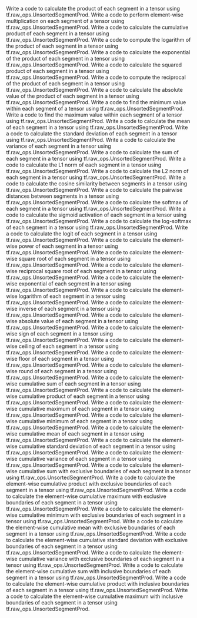 Write a code to calculate the product of each segment in a tensor using tf.raw_ops.UnsortedSegmentProd.
Write a code to perform element-wise multiplication on each segment of a tensor using tf.raw_ops.UnsortedSegmentProd.
Write a code to calculate the cumulative product of each segment in a tensor using tf.raw_ops.UnsortedSegmentProd.
Write a code to compute the logarithm of the product of each segment in a tensor using tf.raw_ops.UnsortedSegmentProd.
Write a code to calculate the exponential of the product of each segment in a tensor using tf.raw_ops.UnsortedSegmentProd.
Write a code to calculate the squared product of each segment in a tensor using tf.raw_ops.UnsortedSegmentProd.
Write a code to compute the reciprocal of the product of each segment in a tensor using tf.raw_ops.UnsortedSegmentProd.
Write a code to calculate the absolute value of the product of each segment in a tensor using tf.raw_ops.UnsortedSegmentProd.
Write a code to find the minimum value within each segment of a tensor using tf.raw_ops.UnsortedSegmentProd.
Write a code to find the maximum value within each segment of a tensor using tf.raw_ops.UnsortedSegmentProd.
Write a code to calculate the mean of each segment in a tensor using tf.raw_ops.UnsortedSegmentProd.
Write a code to calculate the standard deviation of each segment in a tensor using tf.raw_ops.UnsortedSegmentProd.
Write a code to calculate the variance of each segment in a tensor using tf.raw_ops.UnsortedSegmentProd.
Write a code to calculate the sum of each segment in a tensor using tf.raw_ops.UnsortedSegmentProd.
Write a code to calculate the L1 norm of each segment in a tensor using tf.raw_ops.UnsortedSegmentProd.
Write a code to calculate the L2 norm of each segment in a tensor using tf.raw_ops.UnsortedSegmentProd.
Write a code to calculate the cosine similarity between segments in a tensor using tf.raw_ops.UnsortedSegmentProd.
Write a code to calculate the pairwise distances between segments in a tensor using tf.raw_ops.UnsortedSegmentProd.
Write a code to calculate the softmax of each segment in a tensor using tf.raw_ops.UnsortedSegmentProd.
Write a code to calculate the sigmoid activation of each segment in a tensor using tf.raw_ops.UnsortedSegmentProd.
Write a code to calculate the log-softmax of each segment in a tensor using tf.raw_ops.UnsortedSegmentProd.
Write a code to calculate the logit of each segment in a tensor using tf.raw_ops.UnsortedSegmentProd.
Write a code to calculate the element-wise power of each segment in a tensor using tf.raw_ops.UnsortedSegmentProd.
Write a code to calculate the element-wise square root of each segment in a tensor using tf.raw_ops.UnsortedSegmentProd.
Write a code to calculate the element-wise reciprocal square root of each segment in a tensor using tf.raw_ops.UnsortedSegmentProd.
Write a code to calculate the element-wise exponential of each segment in a tensor using tf.raw_ops.UnsortedSegmentProd.
Write a code to calculate the element-wise logarithm of each segment in a tensor using tf.raw_ops.UnsortedSegmentProd.
Write a code to calculate the element-wise inverse of each segment in a tensor using tf.raw_ops.UnsortedSegmentProd.
Write a code to calculate the element-wise absolute value of each segment in a tensor using tf.raw_ops.UnsortedSegmentProd.
Write a code to calculate the element-wise sign of each segment in a tensor using tf.raw_ops.UnsortedSegmentProd.
Write a code to calculate the element-wise ceiling of each segment in a tensor using tf.raw_ops.UnsortedSegmentProd.
Write a code to calculate the element-wise floor of each segment in a tensor using tf.raw_ops.UnsortedSegmentProd.
Write a code to calculate the element-wise round of each segment in a tensor using tf.raw_ops.UnsortedSegmentProd.
Write a code to calculate the element-wise cumulative sum of each segment in a tensor using tf.raw_ops.UnsortedSegmentProd.
Write a code to calculate the element-wise cumulative product of each segment in a tensor using tf.raw_ops.UnsortedSegmentProd.
Write a code to calculate the element-wise cumulative maximum of each segment in a tensor using tf.raw_ops.UnsortedSegmentProd.
Write a code to calculate the element-wise cumulative minimum of each segment in a tensor using tf.raw_ops.UnsortedSegmentProd.
Write a code to calculate the element-wise cumulative mean of each segment in a tensor using tf.raw_ops.UnsortedSegmentProd.
Write a code to calculate the element-wise cumulative standard deviation of each segment in a tensor using tf.raw_ops.UnsortedSegmentProd.
Write a code to calculate the element-wise cumulative variance of each segment in a tensor using tf.raw_ops.UnsortedSegmentProd.
Write a code to calculate the element-wise cumulative sum with exclusive boundaries of each segment in a tensor using tf.raw_ops.UnsortedSegmentProd.
Write a code to calculate the element-wise cumulative product with exclusive boundaries of each segment in a tensor using tf.raw_ops.UnsortedSegmentProd.
Write a code to calculate the element-wise cumulative maximum with exclusive boundaries of each segment in a tensor using tf.raw_ops.UnsortedSegmentProd.
Write a code to calculate the element-wise cumulative minimum with exclusive boundaries of each segment in a tensor using tf.raw_ops.UnsortedSegmentProd.
Write a code to calculate the element-wise cumulative mean with exclusive boundaries of each segment in a tensor using tf.raw_ops.UnsortedSegmentProd.
Write a code to calculate the element-wise cumulative standard deviation with exclusive boundaries of each segment in a tensor using tf.raw_ops.UnsortedSegmentProd.
Write a code to calculate the element-wise cumulative variance with exclusive boundaries of each segment in a tensor using tf.raw_ops.UnsortedSegmentProd.
Write a code to calculate the element-wise cumulative sum with inclusive boundaries of each segment in a tensor using tf.raw_ops.UnsortedSegmentProd.
Write a code to calculate the element-wise cumulative product with inclusive boundaries of each segment in a tensor using tf.raw_ops.UnsortedSegmentProd.
Write a code to calculate the element-wise cumulative maximum with inclusive boundaries of each segment in a tensor using tf.raw_ops.UnsortedSegmentProd.